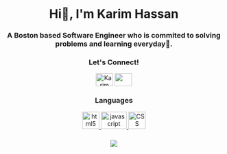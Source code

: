 

<!--
**CodingwithKarim/CodingwithKarim** is a ✨ _special_ ✨ repository because its `README.md` (this file) appears on your GitHub profile.

Here are some ideas to get you started:

- 🔭 I’m currently working on ...
- 🌱 I’m currently learning ...
- 👯 I’m looking to collaborate on ...
- 🤔 I’m looking for help with ...
- 💬 Ask me about ...
- 📫 How to reach me: ...
- 😄 Pronouns: ...
- ⚡ Fun fact: ...
-->
<!-- <img height="180em" src="https://github-readme-stats.vercel.app/api?username=CodingwithKarim&show_icons=true&hide_border=true&&count_private=true&include_all_commits=true" /> -->
<h1 align="center">Hi🤝, I'm Karim Hassan</h>
<h3 align="center">A Boston based Software Engineer who is commited to solving problems and learning everyday🙏.
</h3>

<h3 align="center">Let's Connect!</h3>
<p align="center">
<a href="https://twitter.com/CodingKarim" target="blank"><img align="center" src=https://cdn.jsdelivr.net/npm/simple-icons@v3/icons/twitter.svg alt="Karim Hassan" height="30" width="40" /></a>
<a href="https://www.linkedin.com/in/karim-hassan-9741bb21a//" target="blank"><img align="center" src=https://cdn.jsdelivr.net/npm/simple-icons@3.0.1/icons/linkedin.svg alt="" height="30" width="40" /></a>
</p>

<h3 align="center">Languages</h3>
<p align="center"> <a href="https://www.w3.org/html/" target="_blank"> <img src="https://icons-for-free.com/iconfiles/png/512/html+html5+icon-1320186681398289636.png" alt="html5" width="40" height="40"/> </a> <a href="https://developer.mozilla.org/en-US/docs/Web/JavaScript" target="_blank"> <img src="https://www.freepnglogos.com/uploads/javascript-png/javascript-logo-transparent-logo-javascript-images-3.png" alt="javascript" width="60" height="40"/> </a> <a href="https://nodejs.org" target="_blank"> <img src="https://cdn.pixabay.com/photo/2017/08/05/11/16/logo-2582747_1280.png" alt="CSS" width="40" height="40"/> </a> </p>

<h3 align="center"></h3>
<p align="center"><img src="https://media.giphy.com/media/3ohzAWPbp0ZyUpYTD2/giphy.gif?cid=ecf05e472od3fsim3jfoy920tqb5hcxflz82gnunkirfb4bl&rid=giphy.gif&ct=g"</p>

